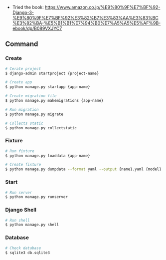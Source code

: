 - Tried the book: https://www.amazon.co.jp/%E9%80%9F%E7%BF%92-Django-3-%E9%80%9F%E7%BF%92%E3%82%B7%E3%83%AA%E3%83%BC%E3%82%BA-%E5%B1%B1%E7%94%B0%E7%A5%A5%E5%AF%9B-ebook/dp/B089VXJYC7

## Command

### Create
```sh
# Cerate project
$ django-admin startproject {project-name}

# Create app
$ python manage.py startapp {app-name}

# Create migration file
$ python manage.py makemigrations {app-name}

# Run migration
$ python manage.py migrate

# Collects static
$ python manage.py collectstatic
```

### Fixture
```sh
# Run fixture
$ python manage.py loaddata {app-name}

# Create fixture
$ python manage.py dumpdata --format yaml --output {name}.yaml {model}
```

### Start
```sh
# Run server
$ python manage.py runserver
```

### Django Shell
```sh
# Run shell
$ python manage.py shell
```

### Database
```sh
# Check database
$ sqlite3 db.sqlite3
```
